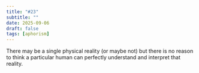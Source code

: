 ```yaml
---
title: "#23"
subtitle: ""
date: 2025-09-06
draft: false
tags: [aphorism]
---
```


There may be a single physical reality (or maybe not) but there is no reason to think a particular human can perfectly understand and interpret that reality.
